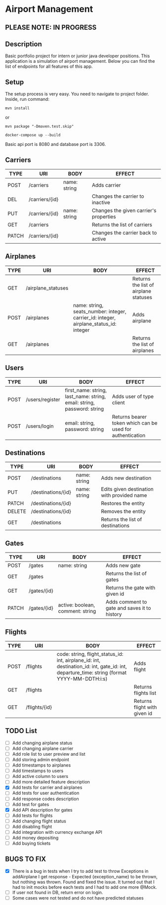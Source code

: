 # Airport Management

## PLEASE NOTE: IN PROGRESS

## Description

Basic portfolio project for intern or junior java developer positions. 
This application is a simulation of airport management. Below you can find the list of endpoints for all features of this app.

## Setup

The setup process is very easy. You need to navigate to project folder. Inside, run command:
```
mvn install
```
or
```
mvn package "-Dmaven.test.skip"
```
```
docker-compose up --build
```

Basic api port is 8080 and database port is 3306.

## Carriers

| TYPE | URI | BODY | EFFECT |
|---|---|---|---|
| POST | /carriers | name: string | Adds carrier |
| DEL | /carriers/{id} |  | Changes the carrier to inactive |
| PUT | /carriers/{id} | name: string | Changes the given carrier's properties |
| GET | /carriers |  | Returns the list of carriers |
| PATCH | /carriers/{id} |  | Changes the carrier back to active |

## Airplanes

| TYPE | URI | BODY | EFFECT |
|---|---|---|---|
| GET | /airplane_statuses | | Returns the list of airplane statuses |
| POST | /airplanes | name: string, seats_number: integer, carrier_id: integer, airplane_status_id: integer | Adds airplane |
| GET | /airplanes | | Returns the list of airplanes |

## Users

| TYPE | URI | BODY | EFFECT |
|---|---|---|---|
| POST | /users/register | first_name: string, last_name: string, email: string, password: string | Adds user of type client |
| POST | /users/login | email: string, password: string | Returns bearer token which can be used for authentication |

## Destinations

| TYPE | URI | BODY | EFFECT |
|---|---|---|---|
| POST | /destinations | name: string | Adds new destination |
| PUT | /destinations/{id} | name: string | Edits given destination with provided name |
| PATCH | /destinations/{id} | | Restores the entity |
| DELETE | /destinations/{id} | | Removes the entity |
| GET | /destinations | | Returns the list of destinations |

## Gates
| TYPE | URI | BODY | EFFECT |
|---|---|---|---|
| POST | /gates | name: string | Adds new gate |
| GET | /gates | | Returns the list of gates |
| GET | /gates/{id} | | Returns the gate with given id |
| PATCH | /gates/{id} | active: boolean, comment: string | Adds comment to gate and saves it to history |

## Flights
| TYPE | URI | BODY | EFFECT |
|---|---|---|---|
| POST | /flights | code: string, flight_status_id: int, airplane_id: int, destination_id: int, gate_id: int, departure_time: string (format YYYY-MM-DDTH:i:s) | Adds flight |
| GET | /flights | | Returns flights list |
| GET | /flights/{id} | | Returns flight with given id |


## TODO List
- [ ] Add changing airplane status
- [ ] Add changing airplane carrier
- [ ] Add role list to user preview and list
- [ ] Add storing admin endpoint
- [ ] Add timestamps to airplanes
- [ ] Add timestamps to users
- [ ] Add active column to users
- [ ] Add more detailed feature description
- [X] Add tests for carrier and airplanes 
- [ ] Add tests for user authentication
- [ ] Add response codes description
- [ ] Add test for gates
- [X] Add API description for gates
- [ ] Add tests for flights
- [ ] Add changing flight status
- [ ] Add disabling flight
- [ ] Add integration with currency exchange API
- [ ] Add money depositing
- [ ] Add buying tickets 

## BUGS TO FIX
- [X] There is a bug in tests when I try to add test to throw Exceptions in addAirplane I get response - Expected {exception_name} to be thrown, but nothing was thrown. Found and fixed the issue. It turned out that I had to init mocks before each tests and I had to add one more @Mock.
- [ ] If user not found in DB, return error on login.
- [ ] Some cases were not tested and do not have predicted statuses
